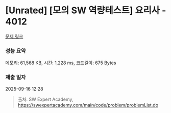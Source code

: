 # [Unrated] [모의 SW 역량테스트] 요리사 - 4012 

[문제 링크](https://swexpertacademy.com/main/code/problem/problemDetail.do?contestProbId=AWIeUtVakTMDFAVH) 

### 성능 요약

메모리: 61,568 KB, 시간: 1,228 ms, 코드길이: 675 Bytes

### 제출 일자

2025-09-16 12:28



> 출처: SW Expert Academy, https://swexpertacademy.com/main/code/problem/problemList.do